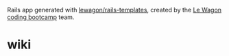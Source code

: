 Rails app generated with [lewagon/rails-templates](https://github.com/lewagon/rails-templates), created by the [Le Wagon coding bootcamp](https://www.lewagon.com) team.
# wiki
